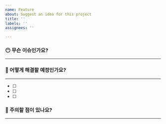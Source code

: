 ```yaml
---
name: Feature
about: Suggest an idea for this project
title: ''
labels: ''
assignees: ''

---
```


<!-- 이슈이름은 '[컨벤션] 기능이름' 으로 통일해주세요. 라벨로 담장자를  표시해 주세요. ex. [Feat] searchPublicCourse -->

### 😶 무슨 이슈인가요?

---

<!-- 자세한 기능 또는 버그를 설명해 주세요.
ex. 검색기능 : 장소, 제목을 키워드로 최신순으로 정렬해 퍼블릭 코스를 검색하는 기능, ???버그 : !!!, ~~~ , !!! 상황에서 ~~~한 버그가 난다.  -->

### 🤔 어떻게 해결할 예정인가요?

---

- [ ]  <!-- 해당 체크박스 안에 순서대로 어떻게 해결할지 써주세요. 그리고 해당 내용을 해결했으면 체크 표시해주세요. -->
- [ ]  <!-- ex. 검색 키워드를 쿼리로 받기 -->
- [ ]  <!-- public course 테이블에 findMany와 contains 를 사용해 검색기능 구현-->

### 🤯 주의할 점이 있나요?

---

<!-- 기능을 구현 또는 버그를 고칠 때 주의해야할 점을 써주세요 ex. 검색시 여러 칼럼을 동시에 봐야한다  -->
